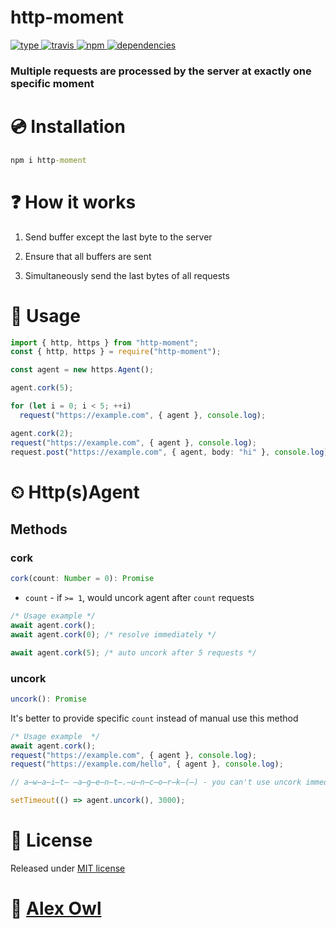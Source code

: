 # http-moment

[![type](https://img.shields.io/npm/types/http-moment.svg?style=for-the-badge)
![travis](https://img.shields.io/travis/com/AlexOwl/http-moment.svg?style=for-the-badge)
![npm](https://img.shields.io/npm/v/http-moment.svg?style=for-the-badge)
![dependencies](https://img.shields.io/david/AlexOwl/http-moment.svg?style=for-the-badge)](https://github.com/AlexOwl/http-moment)

### Multiple requests are processed by the server at exactly one specific moment

# 💿 Installation

```bat
npm i http-moment
```

# ❓ How it works

1. Send buffer except the last byte to the server

2. Ensure that all buffers are sent

3. Simultaneously send the last bytes of all requests

# 📖 Usage

```ts
import { http, https } from "http-moment";
const { http, https } = require("http-moment");

const agent = new https.Agent();

agent.cork(5);

for (let i = 0; i < 5; ++i)
  request("https://example.com", { agent }, console.log);

agent.cork(2);
request("https://example.com", { agent }, console.log);
request.post("https://example.com", { agent, body: "hi" }, console.log);
```

# ⏲ Http(s)Agent

## Methods

### cork

```ts
cork(count: Number = 0): Promise
```

- `count` - if `>= 1`, would uncork agent after `count` requests

```ts
/* Usage example */
await agent.cork();
await agent.cork(0); /* resolve immediately */

await agent.cork(5); /* auto uncork after 5 requests */
```

### uncork

```ts
uncork(): Promise
```

It's better to provide specific `count` instead of manual use this method

```ts
/* Usage example  */
await agent.cork();
request("https://example.com", { agent }, console.log);
request("https://example.com/hello", { agent }, console.log);

// a̶w̶a̶i̶t̶ ̶a̶g̶e̶n̶t̶.̶u̶n̶c̶o̶r̶k̶(̶) - you can't use uncork immediately

setTimeout(() => agent.uncork(), 3000);
```

# 📝 License

Released under [MIT license](https://AlexOwl.mit-license.org/)

# 🦉 [Alex Owl](https://github.com/AlexOwl)
